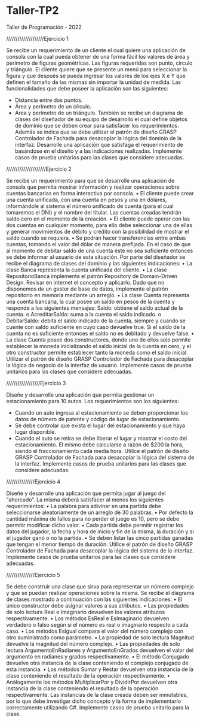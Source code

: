 # Taller-TP2
Taller de Programación - 2022

////////////////////Ejercicio 1

Se recibe un requerimiento de un cliente el cual quiere una aplicación de consola con la 
cual pueda obtener de una forma fácil los valores de área y perímetro de figuras
geométricas. Las figuras requeridas son punto, círculo y triángulo. El cliente quiere que se 
presente un menú para seleccionar la figura y que después se pueda ingresar los valores de 
los ejes X e Y que definen el tamaño de las mismas sin importar la unidad de medida.
Las funcionalidades que debe poseer la aplicación son las siguientes:
- Distancia entre dos puntos.
- Área y perímetro de un círculo.
- Área y perímetro de un triángulo.
También se recibe un diagrama de clases del diseñador de su equipo de desarrollo el cual 
define objetos de dominio que se deben crear para satisfacer los requerimientos. Además se 
indica que se debe utilizar el patrón de diseño GRASP Controlador de Fachada para 
desacoplar la lógica del dominio de la interfaz.
Desarrolle una aplicación que satisfaga el requerimiento de basándose en el diseño y a las 
indicaciones realizadas. Implemente casos de prueba unitarios para las clases que considere 
adecuadas.

/////////////////////Ejercicio 2

Se recibe un requerimiento para que se desarrolle una aplicación de consola que permita 
mostrar información y realizar operaciones sobre cuentas bancarias en forma interactiva por 
consola.
• El cliente puede crear una cuenta unificada, con una cuenta en pesos y una en 
dólares, informándole al sistema el número unificado de cuenta (para el cual 
tomaremos el DNI) y el nombre del titular. Las cuentas creadas tendrán saldo cero 
en el momento de la creación.
• El cliente puede operar con las dos cuentas en cualquier momento, para ello debe 
seleccionar una de ellas y generar movimientos de débito y crédito con la 
posibilidad de mostrar el saldo cuando se requiera.
• Se podrán hacer transferencias entre ambas cuentas, tomando el valor del dólar de 
manera prefijada. En el caso de que al momento de debitar saldo de una cuenta este 
no sea suficiente entonces se debe informar al usuario de esta situación.
Por parte del diseñador se recibe el diagrama de clases del dominio y las siguientes 
indicaciones:
• La clase Banca representa la cuenta unificada del cliente. 
• La clase RepositorioBanca implementa el patrón Repository de Domain-Driven 
Design. Revisar en internet el concepto y aplicarlo. Dado que no disponemos de un 
gestor de base de datos, implemente el patrón repositorio en memoria mediante un 
arreglo. 
• La clase Cuenta representa una cuenta bancaria, la cual posee un saldo en pesos de 
la cuenta y responde a los siguientes mensajes:
Saldo: obtiene el saldo actual de la cuenta.
o AcreditarSaldo: suma a la cuenta el saldo indicado.
o DebitarSaldo: debita el saldo indicado de la cuenta, siempre y cuando se 
cuente con saldo suficiente en cuyo caso devuelve true. Si el saldo de la 
cuenta no es suficiente entonces el saldo no es debitado y devuelve false.
• La clase Cuenta posee dos constructores, donde uno de ellos solo permite establecer 
la moneda inicializando el saldo inicial de la cuenta en cero, y el otro constructor 
permite establecer tanto la moneda como el saldo inicial.
Utilizar el patrón de diseño GRASP Controlador de Fachada para desacoplar la lógica de 
negocio de la interfaz de usuario. Implemente casos de prueba unitarios para las clases que 
considere adecuadas.

//////////////////Ejercicio 3

Diseñe y desarrolle una aplicación que permita gestionar un estacionamiento para 10 autos. 
Los requerimientos son los siguientes:
- Cuando un auto ingresa al estacionamiento se deben proporcionar los datos de 
número de patente y código de lugar de estacionamiento.
- Se debe controlar que exista el lugar del estacionamiento y que haya lugar 
disponible.
- Cuando el auto se retira se debe liberar el lugar y mostrar el costo del 
estacionamiento. El mismo debe calcularse a razón de $200 la hora, siendo el 
fraccionamiento cada media hora.
Utilice el patrón de diseño GRASP Controlador de Fachada para desacoplar la lógica del 
sistema de la interfaz. Implemente casos de prueba unitarios para las clases que considere 
adecuadas.


///////////////Ejercicio 4

Diseñe y desarrolle una aplicación que permita jugar al juego del “ahorcado”. La misma 
deberá satisfacer al menos los siguientes requerimientos:
• La palabra para adivinar en una partida debe seleccionarse aleatoriamente de un 
arreglo de 30 palabras.
• Por defecto la cantidad máxima de fallos para no perder el juego es 10, pero se debe 
permitir modificar dicho valor.
• Cada partida debe permitir registrar los datos del jugador, la fecha y hora de inicio y 
fin de la misma, la duración y si el jugador ganó o no la partida.
• Se deben listar las cinco partidas ganadas que tengan el menor tiempo de duración.
Utilice el patrón de diseño GRASP Controlador de Fachada para desacoplar la lógica del 
sistema de la interfaz. Implemente casos de prueba unitarios para las clases que considere 
adecuadas.


///////////////Ejercicio 5

Se debe construir una clase que sirva para representar un número complejo y que se puedan 
realizar operaciones sobre la misma. Se recibe el diagrama de clases mostrado a 
continuación con las siguientes indicaciones:
• El único constructor debe asignar valores a sus atributos.
• Las propiedades de solo lectura Real e Imaginario devuelven los valores atributos 
respectivamente.
• Los métodos EsReal e EsImaginario devuelven verdadero o falso según si el 
número es real o imaginario respecto a cada caso.
• Los métodos EsIgual compara el valor del número complejo con otro suministrado 
como parámetro.
• La propiedad de solo lectura Magnitud devuelve la magnitud del número complejo.
• Las propiedades de solo lectura ArgumentoEnRadianes y ArgumentoEnGrados
devuelven el valor del argumento en radianes y grados respectivamente.
• El método Conjugado devuelve otra instancia de la clase conteniendo el complejo 
conjugado de esta instancia.
• Los métodos Sumar y Restar devuelven otra instancia de la clase conteniendo el 
resultado de la operación respectivamente.
• Análogamente los métodos MultiplicarPor y DividirPor devuelven otra instancia de 
la clase conteniendo el resultado de la operación respectivamente.
Las instancias de la clase creada deben ser inmutables, por lo que debe investigar dicho 
concepto y la forma de implementarlo correctamente utilizando C#. Implemente casos de 
prueba unitario para la clase.

